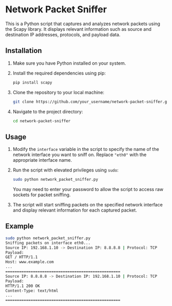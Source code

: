 # Network Packet Sniffer

This is a Python script that captures and analyzes network packets using the Scapy library. It displays relevant information such as source and destination IP addresses, protocols, and payload data.

## Installation

1. Make sure you have Python installed on your system.

2. Install the required dependencies using pip:
   ```bash
   pip install scapy
   ```

3. Clone the repository to your local machine:
   ```bash
   git clone https://github.com/your_username/network-packet-sniffer.git
   ```

4. Navigate to the project directory:
   ```bash
   cd network-packet-sniffer
   ```

## Usage

1. Modify the `interface` variable in the script to specify the name of the network interface you want to sniff on. Replace `"eth0"` with the appropriate interface name.

2. Run the script with elevated privileges using `sudo`:
   ```bash
   sudo python network_packet_sniffer.py
   ```

   You may need to enter your password to allow the script to access raw sockets for packet sniffing.

3. The script will start sniffing packets on the specified network interface and display relevant information for each captured packet.

## Example

```bash
sudo python network_packet_sniffer.py
Sniffing packets on interface eth0...
Source IP: 192.168.1.10 -> Destination IP: 8.8.8.8 | Protocol: TCP
Payload:
GET / HTTP/1.1
Host: www.example.com
...
==================================================
Source IP: 8.8.8.8 -> Destination IP: 192.168.1.10 | Protocol: TCP
Payload:
HTTP/1.1 200 OK
Content-Type: text/html
...
==================================================
```


